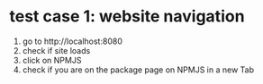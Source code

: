 # test case 1: website navigation

1. go to http://localhost:8080
2. check if site loads
3. click on NPMJS
4. check if you are on the package page on NPMJS in a new Tab
